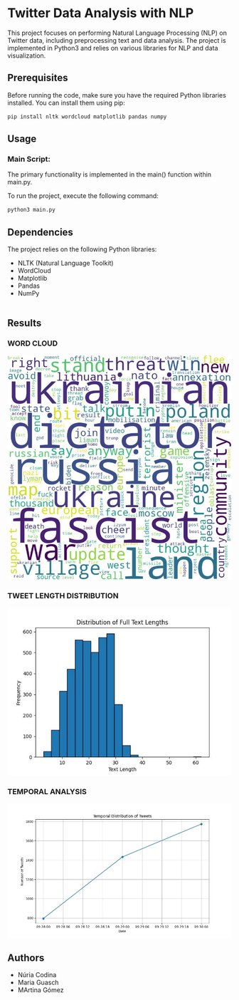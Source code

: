 # Twitter Data Analysis with NLP

This project focuses on performing Natural Language Processing (NLP) on Twitter data, including preprocessing text and data analysis. The project is implemented in Python3 and relies on various libraries for NLP and data visualization.

## Prerequisites

Before running the code, make sure you have the required Python libraries installed. You can install them using pip:

```bash
pip install nltk wordcloud matplotlib pandas numpy 
```
## Usage
### Main Script: 
The primary functionality is implemented in the main() function within main.py.


To run the project, execute the following command:

```bash
python3 main.py
```

## Dependencies 
The project relies on the following Python libraries:
- NLTK (Natural Language Toolkit)
- WordCloud
- Matplotlib
- Pandas
- NumPy
<br></br>

## Results 

### WORD CLOUD
![alt text](results/wordcloud.jpg)
### TWEET LENGTH DISTRIBUTION
![alt text](results/full_length_distribution.jpg)

### TEMPORAL ANALYSIS
![alt text](results/temporalPlot.jpg)




## Authors
- Núria Codina 
- Maria Guasch 
- MArtina Gómez 
